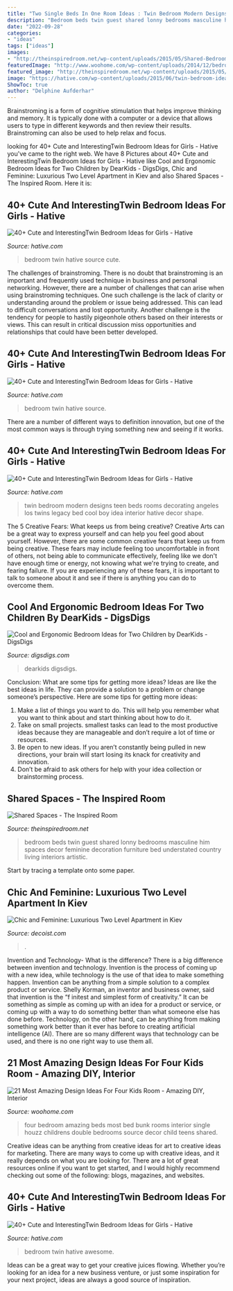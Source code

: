 ```yaml
---
title: "Two Single Beds In One Room Ideas : Twin Bedroom Modern Designs Teen Beds Rooms Decorating Angeles Los Twins Legacy Bed Cool Boy Idea Interior Hative Decor Shape"
description: "Bedroom beds twin guest shared lonny bedrooms masculine him spaces decor feminine decoration furniture bed understated country living interiors artistic"
date: "2022-09-28"
categories:
- "ideas"
tags: ["ideas"]
images:
- "http://theinspiredroom.net/wp-content/uploads/2015/05/Shared-Bedroom-with-Twin-Beds-Lonny.jpg"
featuredImage: "http://www.woohome.com/wp-content/uploads/2014/12/bedroom-ideas-for-four-kids-8-1.jpg"
featured_image: "http://theinspiredroom.net/wp-content/uploads/2015/05/Shared-Bedroom-with-Twin-Beds-Lonny.jpg"
image: "https://hative.com/wp-content/uploads/2015/06/twin-bedroom-ideas-for-girls/25-twin-bedroom-ideas-for-girls.jpg"
ShowToc: true
author: "Delphine Aufderhar"
---
```



Brainstroming is a form of cognitive stimulation that helps improve thinking and memory. It is typically done with a computer or a device that allows users to type in different keywords and then review their results. Brainstroming can also be used to help relax and focus.

	

		
looking for 40+ Cute and InterestingTwin Bedroom Ideas for Girls - Hative you've came to the right web. We have 8 Pictures about 40+ Cute and InterestingTwin Bedroom Ideas for Girls - Hative like Cool and Ergonomic Bedroom Ideas for Two Children by DearKids - DigsDigs, Chic and Feminine: Luxurious Two Level Apartment in Kiev and also Shared Spaces - The Inspired Room. Here it is:
		
    
## 40+ Cute And InterestingTwin Bedroom Ideas For Girls - Hative

<img loading=lazy src="https://hative.com/wp-content/uploads/2015/06/twin-bedroom-ideas-for-girls/7-twin-bedroom-ideas-for-girls.jpg" onerror="this.onerror=null;this.src='https://tse3.mm.bing.net/th?id=OIP.9C07j4jWlznmFQX7k1NVZAHaE8&amp;pid=15.1';" alt="40+ Cute and InterestingTwin Bedroom Ideas for Girls - Hative">

_Source: hative.com_

>bedroom twin hative source cute. 

	

The challenges of brainstroming.
There is no doubt that brainstroming is an important and frequently used technique in business and personal networking. However, there are a number of challenges that can arise when using brainstroming techniques. One such challenge is the lack of clarity or understanding around the problem or issue being addressed. This can lead to difficult conversations and lost opportunity. Another challenge is the tendency for people to hastily pigeonhole others based on their interests or views. This can result in critical discussion miss opportunities and relationships that could have been better developed.

    
## 40+ Cute And InterestingTwin Bedroom Ideas For Girls - Hative

<img loading=lazy src="https://hative.com/wp-content/uploads/2015/06/twin-bedroom-ideas-for-girls/25-twin-bedroom-ideas-for-girls.jpg" onerror="this.onerror=null;this.src='https://tse3.mm.bing.net/th?id=OIP.Qif8TyOKAG4Yf3pH-pQlNAHaGh&amp;pid=15.1';" alt="40+ Cute and InterestingTwin Bedroom Ideas for Girls - Hative">

_Source: hative.com_

>bedroom twin hative source. 

	

There are a number of different ways to definition innovation, but one of the most common ways is through trying something new and seeing if it works.

    
## 40+ Cute And InterestingTwin Bedroom Ideas For Girls - Hative

<img loading=lazy src="https://hative.com/wp-content/uploads/2015/06/twin-bedroom-ideas-for-girls/33-twin-bedroom-ideas-for-girls.jpg" onerror="this.onerror=null;this.src='https://tse3.mm.bing.net/th?id=OIP.4ENTVRcmjWnaoa47csMqpQHaFj&amp;pid=15.1';" alt="40+ Cute and InterestingTwin Bedroom Ideas for Girls - Hative">

_Source: hative.com_

>twin bedroom modern designs teen beds rooms decorating angeles los twins legacy bed cool boy idea interior hative decor shape. 

	

The 5 Creative Fears: What keeps us from being creative?
Creative Arts can be a great way to express yourself and can help you feel good about yourself. However, there are some common creative fears that keep us from being creative. These fears may include feeling too uncomfortable in front of others, not being able to communicate effectively, feeling like we don't have enough time or energy, not knowing what we're trying to create, and fearing failure. If you are experiencing any of these fears, it is important to talk to someone about it and see if there is anything you can do to overcome them.

    
## Cool And Ergonomic Bedroom Ideas For Two Children By DearKids - DigsDigs

<img loading=lazy src="https://www.digsdigs.com/photos/Cool-and-Ergonomic-Bedroom-Ideas-for-Two-Children-by-Dearkids-12-554x656.jpg" onerror="this.onerror=null;this.src='https://tse2.mm.bing.net/th?id=OIP.-OejEHLByEmYKHCwtNlI2AHaIx&amp;pid=15.1';" alt="Cool and Ergonomic Bedroom Ideas for Two Children by DearKids - DigsDigs">

_Source: digsdigs.com_

>dearkids digsdigs. 

	

Conclusion: What are some tips for getting more ideas?
Ideas are like the best ideas in life. They can provide a solution to a problem or change someone’s perspective. Here are some tips for getting more ideas:
1. Make a list of things you want to do. This will help you remember what you want to think about and start thinking about how to do it.
2. Take on small projects. smallest tasks can lead to the most productive ideas because they are manageable and don’t require a lot of time or resources.
3. Be open to new ideas. If you aren’t constantly being pulled in new directions, your brain will start losing its knack for creativity and innovation.
4. Don’t be afraid to ask others for help with your idea collection or brainstorming process.

    
## Shared Spaces - The Inspired Room

<img loading=lazy src="http://theinspiredroom.net/wp-content/uploads/2015/05/Shared-Bedroom-with-Twin-Beds-Lonny.jpg" onerror="this.onerror=null;this.src='https://tse1.mm.bing.net/th?id=OIP.3cof8KYx3cKFTmQHnC8UFQHaF7&amp;pid=15.1';" alt="Shared Spaces - The Inspired Room">

_Source: theinspiredroom.net_

>bedroom beds twin guest shared lonny bedrooms masculine him spaces decor feminine decoration furniture bed understated country living interiors artistic. 

	

Start by tracing a template onto some paper.

    
## Chic And Feminine: Luxurious Two Level Apartment In Kiev

<img loading=lazy src="https://cdn.decoist.com/wp-content/uploads/2016/08/Colorful-kids-room-with-twin-beds-in-the-corner.jpg" onerror="this.onerror=null;this.src='https://tse1.mm.bing.net/th?id=OIP.adrlp6fkLmnmQEUTJ88s8QHaLH&amp;pid=15.1';" alt="Chic and Feminine: Luxurious Two Level Apartment in Kiev">

_Source: decoist.com_

>. 

	

Invention and Technology- What is the difference?
There is a big difference between invention and technology. Invention is the process of coming up with a new idea, while technology is the use of that idea to make something happen. Invention can be anything from a simple solution to a complex product or service. Shelly Korman, an inventor and business owner, said that invention is the “f initest and simplest form of creativity.” It can be something as simple as coming up with an idea for a product or service, or coming up with a way to do something better than what someone else has done before. Technology, on the other hand, can be anything from making something work better than it ever has before to creating artificial intelligence (AI). There are so many different ways that technology can be used, and there is no one right way to use them all.

    
## 21 Most Amazing Design Ideas For Four Kids Room - Amazing DIY, Interior

<img loading=lazy src="http://www.woohome.com/wp-content/uploads/2014/12/bedroom-ideas-for-four-kids-8-1.jpg" onerror="this.onerror=null;this.src='https://tse1.mm.bing.net/th?id=OIP.ykhSPPKWook03ofkK-sogwHaE7&amp;pid=15.1';" alt="21 Most Amazing Design Ideas For Four Kids Room - Amazing DIY, Interior">

_Source: woohome.com_

>four bedroom amazing beds most bed bunk rooms interior single houzz childrens double bedrooms source decor child teens shared. 

	

Creative ideas can be anything from creative ideas for art to creative ideas for marketing. There are many ways to come up with creative ideas, and it really depends on what you are looking for. There are a lot of great resources online if you want to get started, and I would highly recommend checking out some of the following: blogs, magazines, and websites.

    
## 40+ Cute And InterestingTwin Bedroom Ideas For Girls - Hative

<img loading=lazy src="https://hative.com/wp-content/uploads/2015/06/twin-bedroom-ideas-for-girls/21-twin-bedroom-ideas-for-girls.jpg" onerror="this.onerror=null;this.src='https://tse4.mm.bing.net/th?id=OIP.xzrWJUCAN6RRbuIv0hrkVgHaFj&amp;pid=15.1';" alt="40+ Cute and InterestingTwin Bedroom Ideas for Girls - Hative">

_Source: hative.com_

>bedroom twin hative awesome. 

	

Ideas can be a great way to get your creative juices flowing. Whether you’re looking for an idea for a new business venture, or just some inspiration for your next project, ideas are always a good source of inspiration.

